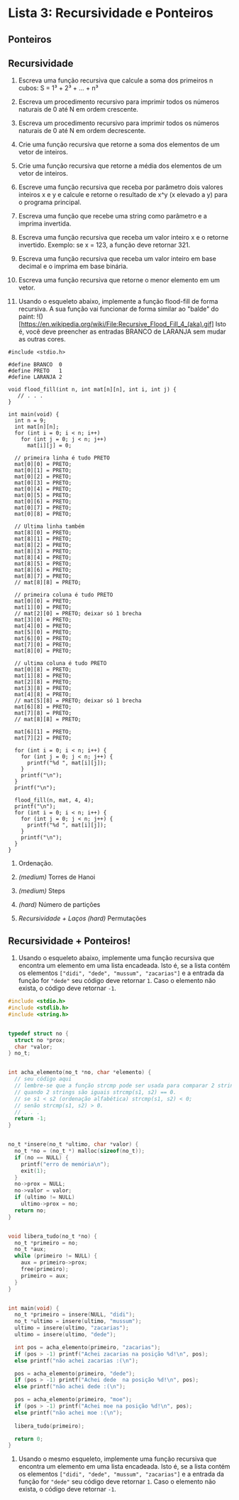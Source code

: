 # Lista 3: Recursividade e Ponteiros

## Ponteiros

## Recursividade

1. Escreva uma função recursiva que calcule a soma dos primeiros n cubos: S = 1³ + 2³ + ... + n³

1. Escreva um procedimento recursivo para imprimir todos os números naturais de 0 até N em  ordem crescente.

1. Escreva um procedimento recursivo para imprimir todos os números naturais de 0 até N em  ordem decrescente.

1. Crie uma função recursiva que retorne a soma dos elementos de um vetor de inteiros.

1. Crie uma função recursiva que retorne a média dos elementos de um vetor de inteiros.

1. Escreve uma função recursiva que receba por parâmetro dois valores inteiros x e y e calcule e retorne o resultado de x^y (x elevado a y) para o programa principal.

1. Escreva uma função que recebe uma  string como parâmetro e a imprima invertida.

1. Escreva uma função recursiva que receba um valor inteiro x e o retorne invertido. Exemplo: se  x = 123, a função deve retornar 321.

1. Escreva uma função recursiva que receba um valor inteiro em base decimal e o imprima em  base binária.

1. Escreva uma função recursiva que retorne o menor elemento em um vetor.

1. Usando o esqueleto abaixo, implemente a função flood-fill de forma recursiva. A sua função vai funcionar de forma similar ao "balde" do paint:
!()[https://en.wikipedia.org/wiki/File:Recursive_Flood_Fill_4_(aka).gif]
Isto é, você deve preencher as entradas BRANCO de LARANJA sem mudar as outras cores.
```
#include <stdio.h>

#define BRANCO  0
#define PRETO   1
#define LARANJA 2

void flood_fill(int n, int mat[n][n], int i, int j) {
   // . . .
}

int main(void) {
  int n = 9;
  int mat[n][n];
  for (int i = 0; i < n; i++)
    for (int j = 0; j < n; j++)
      mat[i][j] = 0;

  // primeira linha é tudo PRETO
  mat[0][0] = PRETO;
  mat[0][1] = PRETO;
  mat[0][2] = PRETO;
  mat[0][3] = PRETO;
  mat[0][4] = PRETO;
  mat[0][5] = PRETO;
  mat[0][6] = PRETO;
  mat[0][7] = PRETO;
  mat[0][8] = PRETO;

  // Ultima linha também
  mat[8][0] = PRETO;
  mat[8][1] = PRETO;
  mat[8][2] = PRETO;
  mat[8][3] = PRETO;
  mat[8][4] = PRETO;
  mat[8][5] = PRETO;
  mat[8][6] = PRETO;
  mat[8][7] = PRETO;
  // mat[8][8] = PRETO;

  // primeira coluna é tudo PRETO
  mat[0][0] = PRETO;
  mat[1][0] = PRETO;
  // mat[2][0] = PRETO; deixar só 1 brecha
  mat[3][0] = PRETO;
  mat[4][0] = PRETO;
  mat[5][0] = PRETO;
  mat[6][0] = PRETO;
  mat[7][0] = PRETO;
  mat[8][0] = PRETO;

  // ultima coluna é tudo PRETO
  mat[0][8] = PRETO;
  mat[1][8] = PRETO;
  mat[2][8] = PRETO;
  mat[3][8] = PRETO;
  mat[4][8] = PRETO;
  // mat[5][8] = PRETO; deixar só 1 brecha
  mat[6][8] = PRETO;
  mat[7][8] = PRETO;
  // mat[8][8] = PRETO;

  mat[6][1] = PRETO;
  mat[7][2] = PRETO;

  for (int i = 0; i < n; i++) {
    for (int j = 0; j < n; j++) {
      printf("%d ", mat[i][j]);
    }
    printf("\n");
  }
  printf("\n");

  flood_fill(n, mat, 4, 4);
  printf("\n");
  for (int i = 0; i < n; i++) {
    for (int j = 0; j < n; j++) {
      printf("%d ", mat[i][j]);
    }
    printf("\n");
  }
}
```

1. Ordenação.

1. *(medium)* Torres de Hanoi

1. *(medium)* Steps

1. *(hard)* Número de partições

1. *Recursividade + Laços (hard)* Permutações


## Recursividade + Ponteiros!

1. Usando o esqueleto abaixo, implemente uma função recursiva que encontra um elemento em uma lista encadeada. Isto é, se a lista contém os elementos `["didi", "dede", "mussum", "zacarias"]` e a entrada da função for `"dede"` seu código deve retornar `1`. Caso o elemento não exista, o código deve retornar `-1`.
```c
#include <stdio.h>
#include <stdlib.h>
#include <string.h>


typedef struct no {
  struct no *prox;
  char *valor;
} no_t;


int acha_elemento(no_t *no, char *elemento) {
  // seu código aqui
  // lembre-se que a função strcmp pode ser usada para comparar 2 strings
  // quando 2 strings são iguais strcmp(s1, s2) == 0.
  // se s1 < s2 (ordenação alfabética) strcmp(s1, s2) < 0;
  // senão strcmp(s1, s2) > 0.
  // . . .
  return -1;
}


no_t *insere(no_t *ultimo, char *valor) {
  no_t *no = (no_t *) malloc(sizeof(no_t));
  if (no == NULL) {
    printf("erro de memória\n");
    exit(1);
  }
  no->prox = NULL;
  no->valor = valor;
  if (ultimo != NULL)
    ultimo->prox = no;
  return no;
}


void libera_tudo(no_t *no) {
  no_t *primeiro = no;
  no_t *aux;
  while (primeiro != NULL) {
    aux = primeiro->prox;
    free(primeiro);
    primeiro = aux;
  }
}


int main(void) {
  no_t *primeiro = insere(NULL, "didi");
  no_t *ultimo = insere(ultimo, "mussum");
  ultimo = insere(ultimo, "zacarias");
  ultimo = insere(ultimo, "dede");

  int pos = acha_elemento(primeiro, "zacarias");
  if (pos > -1) printf("Achei zacarias na posição %d!\n", pos);
  else printf("não achei zacarias :(\n");

  pos = acha_elemento(primeiro, "dede");
  if (pos > -1) printf("Achei dede  na posição %d!\n", pos);
  else printf("não achei dede :(\n");

  pos = acha_elemento(primeiro, "moe");
  if (pos > -1) printf("Achei moe na posição %d!\n", pos);
  else printf("não achei moe :(\n");
  
  libera_tudo(primeiro);

  return 0;
}
```

1. Usando o mesmo esqueleto, implemente uma função recursiva que encontra um elemento em uma lista encadeada. Isto é, se a lista contém os elementos `["didi", "dede", "mussum", "zacarias"]` e a entrada da função for `"dede"` seu código deve retornar `1`. Caso o elemento não exista, o código deve retornar `-1`.
